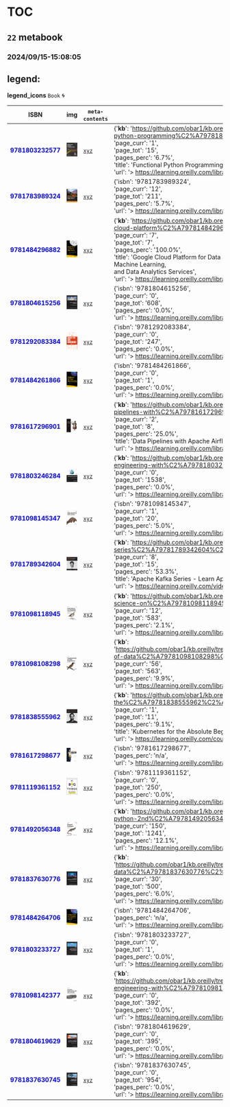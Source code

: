 
# TOC
## `22` metabook
### 2024/09/15-15:08:05

## legend:

**legend_icons**
`Book` :cyclone:

|  ISBN 	|   img	|  `meta-contents`  	|  `json-contents` 	| `status` | `icons`
|---	|---	|---	|---		|---	|---	|
|<span style="color:blue">**9781803232577**</span>|![`img`](./9781803232577/9781803232577.png)|[`xyz`](./9781803232577/)|{'**kb**': 'https://github.com/obar1/kb.oreilly/blob/main/https%C2%A7%C2%A7%C2%A7www.oreilly.com%C2%A7library%C2%A7view%C2%A7functional-python-programming%C2%A79781803232577%C2%A7/readme.md',<br/> 'isbn': '9781803232577',<br/> 'page_curr': '1',<br/> 'page_tot': '15',<br/> 'pages_perc': '6.7%',<br/> 'title': 'Functional Python Programming - Third Edition',<br/> 'url': '> https://learning.oreilly.com/library/view/functional-python-programming/9781803232577 <'}|<span style="color:yellow">**WIP**</span>|:cyclone:|
|<span style="color:blue">**9781783989324**</span>|![`img`](./9781783989324/9781783989324.png)|[`xyz`](./9781783989324/)|{'isbn': '9781783989324',<br/> 'page_curr': '12',<br/> 'page_tot': '211',<br/> 'pages_perc': '5.7%',<br/> 'url': '> https://learning.oreilly.com/library/view/mastering-python-design/9781783989324/ <'}|<span style="color:yellow">**WIP**</span>|:cyclone:|
|<span style="color:blue">**9781484296882**</span>|![`img`](./9781484296882/9781484296882.png)|[`xyz`](./9781484296882/)|{'**kb**': 'https://github.com/obar1/kb.oreilly/blob/main/https%C2%A7%C2%A7%C2%A7learning.oreilly.com%C2%A7library%C2%A7view%C2%A7google-cloud-platform%C2%A79781484296882',<br/> 'isbn': '9781484296882',<br/> 'page_curr': '7',<br/> 'page_tot': '7',<br/> 'pages_perc': '100.0%',<br/> 'title': 'Google Cloud Platform for Data Science: A Crash Course on Big Data,<br/> Machine Learning,<br/> and Data Analytics Services',<br/> 'url': '> https://learning.oreilly.com/library/view/google-cloud-platform/9781484296882/ <'}|<span style="color:green">**DONE**</span>|:cyclone:|
|<span style="color:blue">**9781804615256**</span>|![`img`](./9781804615256/9781804615256.png)|[`xyz`](./9781804615256/)|{'isbn': '9781804615256',<br/> 'page_curr': '0',<br/> 'page_tot': '608',<br/> 'pages_perc': '0.0%',<br/> 'url': '> https://learning.oreilly.com/library/view/building-etl-pipelines/9781804615256/ <'}|<span style="color:yellow">**WIP**</span>|:cyclone:|
|<span style="color:blue">**9781292083384**</span>|![`img`](./9781292083384/9781292083384.png)|[`xyz`](./9781292083384/)|{'isbn': '9781292083384',<br/> 'page_curr': '0',<br/> 'page_tot': '247',<br/> 'pages_perc': '0.0%',<br/> 'url': '> https://learning.oreilly.com/library/view/increase-your-self/9781292083384/ <'}|<span style="color:yellow">**WIP**</span>|:cyclone:|
|<span style="color:blue">**9781484261866**</span>|![`img`](./9781484261866/9781484261866.png)|[`xyz`](./9781484261866/)|{'isbn': '9781484261866',<br/> 'page_curr': '0',<br/> 'page_tot': '1',<br/> 'pages_perc': '0.0%',<br/> 'url': '> https://learning.oreilly.com/library/view/bigquery-for-data/9781484261866/ <'}|<span style="color:yellow">**WIP**</span>|:cyclone:|
|<span style="color:blue">**9781617296901**</span>|![`img`](./9781617296901/9781617296901.png)|[`xyz`](./9781617296901/)|{'**kb**': 'https://github.com/obar1/kb.oreilly/tree/main/https%C2%A7%C2%A7%C2%A7learning.oreilly.com%C2%A7library%C2%A7view%C2%A7data-pipelines-with%C2%A79781617296901%C2%A7',<br/> 'isbn': '9781617296901',<br/> 'page_curr': '2',<br/> 'page_tot': '8',<br/> 'pages_perc': '25.0%',<br/> 'title': 'Data Pipelines with Apache Airflow',<br/> 'url': '> https://learning.oreilly.com/library/view/data-pipelines-with/9781617296901/ <'}|<span style="color:yellow">**WIP**</span>|:cyclone:|
|<span style="color:blue">**9781803246284**</span>|![`img`](./9781803246284/9781803246284.png)|[`xyz`](./9781803246284/)|{'**kb**': 'https://github.com/obar1/kb.oreilly/tree/main/https%C2%A7%C2%A7%C2%A7learning.oreilly.com%C2%A7library%C2%A7view%C2%A7data-engineering-with%C2%A79781803246284%C2%A7',<br/> 'isbn': '9781803246284',<br/> 'page_curr': '0',<br/> 'page_tot': '1538',<br/> 'pages_perc': '0.0%',<br/> 'url': '> https://learning.oreilly.com/library/view/-/9781803246284/ <'}|<span style="color:yellow">**WIP**</span>|:cyclone:|
|<span style="color:blue">**9781098145347**</span>|![`img`](./9781098145347/9781098145347.png)|[`xyz`](./9781098145347/)|{'isbn': '9781098145347',<br/> 'page_curr': '1',<br/> 'page_tot': '20',<br/> 'pages_perc': '5.0%',<br/> 'url': '> https://learning.oreilly.com/library/view/web-scraping-with/9781098145347/ <'}|<span style="color:yellow">**WIP**</span>|:cyclone:|
|<span style="color:blue">**9781789342604**</span>|![`img`](./9781789342604/9781789342604.png)|[`xyz`](./9781789342604/)|{'**kb**': 'https://github.com/obar1/kb.oreilly/tree/main/https%C2%A7%C2%A7%C2%A7learning.oreilly.com%C2%A7videos%C2%A7apache-kafka-series%C2%A79781789342604%C2%A7',<br/> 'isbn': '9781789342604',<br/> 'page_curr': '8',<br/> 'page_tot': '15',<br/> 'pages_perc': '53.3%',<br/> 'title': 'Apache Kafka Series - Learn Apache Kafka for Beginners v3',<br/> 'url': '> https://learning.oreilly.com/videos/apache-kafka-series/9781789342604 <'}|<span style="color:yellow">**WIP**</span>|:cyclone:|
|<span style="color:blue">**9781098118945**</span>|![`img`](./9781098118945/9781098118945.png)|[`xyz`](./9781098118945/)|{'**kb**': 'https://github.com/obar1/kb.oreilly/tree/main/https%C2%A7%C2%A7%C2%A7learning.oreilly.com%C2%A7library%C2%A7view%C2%A7data-science-on%C2%A79781098118945%C2%A7',<br/> 'isbn': '9781098118945',<br/> 'page_curr': '12',<br/> 'page_tot': '583',<br/> 'pages_perc': '2.1%',<br/> 'url': '> https://learning.oreilly.com/library/view/data-science-on/9781098118945/ <'}|<span style="color:yellow">**WIP**</span>|:cyclone:|
|<span style="color:blue">**9781098108298**</span>|![`img`](./9781098108298/9781098108298.png)|[`xyz`](./9781098108298/)|{'**kb**': 'https://github.com/obar1/kb.oreilly/tree/main/https%C2%A7%C2%A7%C2%A7learning.oreilly.com%C2%A7library%C2%A7view%C2%A7fundamentals-of-data%C2%A79781098108298%C2%A7',<br/> 'isbn': '9781098108298',<br/> 'page_curr': '56',<br/> 'page_tot': '563',<br/> 'pages_perc': '9.9%',<br/> 'url': '> https://learning.oreilly.com/library/view/fundamentals-of-data/9781098108298/ <'}|<span style="color:yellow">**WIP**</span>|:cyclone:|
|<span style="color:blue">**9781838555962**</span>|![`img`](./9781838555962/9781838555962.png)|[`xyz`](./9781838555962/)|{'**kb**': 'https://github.com/obar1/kb.oreilly/blob/main/https%C2%A7%C2%A7%C2%A7learning.oreilly.com%C2%A7course%C2%A7kubernetes-for-the%C2%A79781838555962%C2%A7',<br/> 'isbn': '9781838555962',<br/> 'page_curr': '1',<br/> 'page_tot': '11',<br/> 'pages_perc': '9.1%',<br/> 'title': 'Kubernetes for the Absolute Beginners - Hands-On',<br/> 'url': '> https://learning.oreilly.com/course/kubernetes-for-the/9781838555962/ <'}|<span style="color:yellow">**WIP**</span>|:cyclone:|
|<span style="color:blue">**9781617298677**</span>|![`img`](./9781617298677/9781617298677.png)|[`xyz`](./9781617298677/)|{'isbn': '9781617298677',<br/> 'pages_perc': 'n/a',<br/> 'url': '> https://learning.oreilly.com/library/view/the-programmers-brain/9781617298677 <'}|<span style="color:yellow">**WIP**</span>|:cyclone:|
|<span style="color:blue">**9781119361152**</span>|![`img`](./9781119361152/9781119361152.png)|[`xyz`](./9781119361152/)|{'isbn': '9781119361152',<br/> 'page_curr': '0',<br/> 'page_tot': '250',<br/> 'pages_perc': '0.0%',<br/> 'url': '> https://learning.oreilly.com/library/view/do-big-things/9781119361152/ <'}|<span style="color:yellow">**WIP**</span>|:cyclone:|
|<span style="color:blue">**9781492056348**</span>|![`img`](./9781492056348/9781492056348.png)|[`xyz`](./9781492056348/)|{'**kb**': 'https://github.com/obar1/kb.oreilly/tree/main/https%C2%A7%C2%A7%C2%A7learning.oreilly.com%C2%A7library%C2%A7view%C2%A7fluent-python-2nd%C2%A79781492056348%C2%A7',<br/> 'isbn': '9781492056348',<br/> 'page_curr': '150',<br/> 'page_tot': '1241',<br/> 'pages_perc': '12.1%',<br/> 'url': '> https://learning.oreilly.com/library/view/fluent-python-2nd/9781492056348/ <'}|<span style="color:yellow">**WIP**</span>|:cyclone:|
|<span style="color:blue">**9781837630776**</span>|![`img`](./9781837630776/9781837630776.png)|[`xyz`](./9781837630776/)|{'**kb**': 'https://github.com/obar1/kb.oreilly/tree/main/https%C2%A7%C2%A7%C2%A7learning.oreilly.com%C2%A7library%C2%A7view%C2%A7cracking-the-data%C2%A79781837630776%C2%A7',<br/> 'isbn': '9781837630776',<br/> 'page_curr': '30',<br/> 'page_tot': '500',<br/> 'pages_perc': '6.0%',<br/> 'url': '> https://learning.oreilly.com/library/view/-/9781837630776/ <'}|<span style="color:yellow">**WIP**</span>|:cyclone:|
|<span style="color:blue">**9781484264706**</span>|![`img`](./9781484264706/9781484264706.png)|[`xyz`](./9781484264706/)|{'isbn': '9781484264706',<br/> 'pages_perc': 'n/a',<br/> 'url': '> https://learning.oreilly.com/library/view/getting-started-with/9781484264706 <'}|<span style="color:yellow">**WIP**</span>|:cyclone:|
|<span style="color:blue">**9781803233727**</span>|![`img`](./9781803233727/9781803233727.png)|[`xyz`](./9781803233727/)|{'isbn': '9781803233727',<br/> 'page_curr': '0',<br/> 'page_tot': '1',<br/> 'pages_perc': '0.0%',<br/> 'url': '> https://learning.oreilly.com/library/view/journey-to-become/9781803233727/ <'}|<span style="color:yellow">**WIP**</span>|:cyclone:|
|<span style="color:blue">**9781098142377**</span>|![`img`](./9781098142377/9781098142377.png)|[`xyz`](./9781098142377/)|{'**kb**': 'https://github.com/obar1/kb.oreilly/tree/main/https%C2%A7%C2%A7%C2%A7learning.oreilly.com%C2%A7library%C2%A7view%C2%A7analytics-engineering-with%C2%A79781098142377%C2%A7',<br/> 'isbn': '9781098142377',<br/> 'page_curr': '0',<br/> 'page_tot': '392',<br/> 'pages_perc': '0.0%',<br/> 'url': '> https://learning.oreilly.com/library/view/analytics-engineering-with/9781098142377 <'}|<span style="color:yellow">**WIP**</span>|:cyclone:|
|<span style="color:blue">**9781804619629**</span>|![`img`](./9781804619629/9781804619629.png)|[`xyz`](./9781804619629/)|{'isbn': '9781804619629',<br/> 'page_curr': '0',<br/> 'page_tot': '395',<br/> 'pages_perc': '0.0%',<br/> 'url': '> https://learning.oreilly.com/library/view/terraform-for-google/9781804619629/ <'}|<span style="color:yellow">**WIP**</span>|:cyclone:|
|<span style="color:blue">**9781837630745**</span>|![`img`](./9781837630745/9781837630745.png)|[`xyz`](./9781837630745/)|{'isbn': '9781837630745',<br/> 'page_curr': '0',<br/> 'page_tot': '954',<br/> 'pages_perc': '0.0%',<br/> 'url': '> https://learning.oreilly.com/library/view/-/9781837630745/ <'}|<span style="color:yellow">**WIP**</span>|:cyclone:|
        